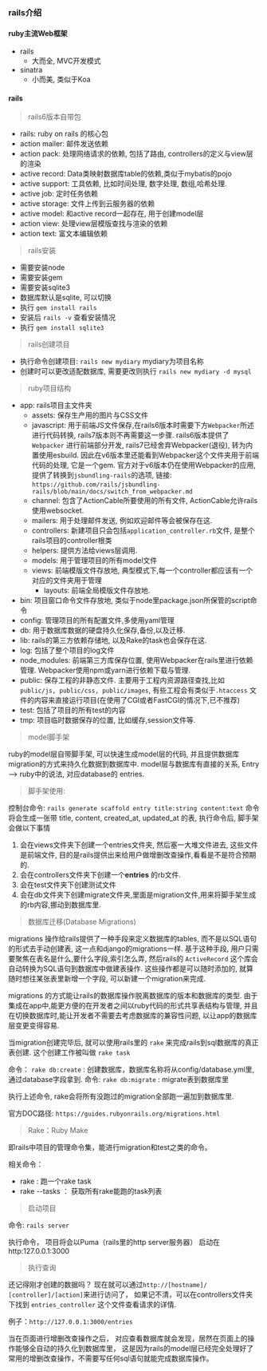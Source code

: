 ### rails介绍

#### ruby主流Web框架

- rails
  - 大而全, MVC开发模式
- sinatra
  - 小而美, 类似于Koa

#### rails

> rails6版本自带包

- rails: ruby on rails 的核心包
- action mailer: 邮件发送依赖
- action pack: 处理网络请求的依赖, 包括了路由, controllers的定义与view层的渲染
- active record: Data类映射数据库table的依赖,类似于mybatis的pojo
- active support: 工具依赖, 比如时间处理, 数字处理, 数组,哈希处理.
- active job: 定时任务依赖
- active storage: 文件上传到云服务器的依赖
- active model: 和active record一起存在, 用于创建model层
- action view: 处理view层模版查找与渲染的依赖
- action text: 富文本编辑依赖

> rails安装

- 需要安装node 
- 需要安装gem
- 需要安装sqlite3
- 数据库默认是sqlite, 可以切换
- 执行 `gem install rails`
- 安装后 `rails -v` 查看安装情况
- 执行 `gem install sqlite3`

> rails创建项目

- 执行命令创建项目: `rails new mydiary` mydiary为项目名称
- 创建时可以更改适配数据库, 需要更改则执行 `rails new mydiary -d mysql`

> ruby项目结构

- app: rails项目主文件夹
  - assets: 保存生产用的图片与CSS文件
  - javascript: 用于前端JS文件保存,在rails6版本时需要下方`Webpacker`所述进行代码转换, rails7版本则不再需要这一步骤. rails6版本提供了`Webpacker` 进行前端部分开发, rails7已经舍弃Webpacker(退役), 转为内置使用esbuild. 因此在v6版本里还能看到Webpacker这个文件夹用于前端代码的处理, 它是一个gem. 官方对于v6版本仍在使用Webpacker的应用, 提供了转换到`jsbundling-rails`的选项, 链接: `https://github.com/rails/jsbundling-rails/blob/main/docs/switch_from_webpacker.md`
  - channel: 包含了ActionCable所要使用的所有文件, ActionCable允许rails使用websocket.
  - mailers: 用于处理邮件发送, 例如欢迎邮件等会被保存在这.
  - controllers: 新建项目只会包括`application_controller.rb`文件, 是整个rails项目的controller根类
  - helpers: 提供方法给views层调用.
  - models: 用于管理项目的所有model文件
  - views: 前端模版文件存放地, 典型模式下,每一个controller都应该有一个对应的文件夹用于管理
    - layouts: 前端全局模版文件存放地.
- bin: 项目窗口命令文件存放地, 类似于node里package.json所保管的script命令
- config: 管理项目的所有配置文件,多使用yaml管理
- db: 用于数据库数据的硬盘持久化保存,备份,以及迁移.
- lib: rails的第三方依赖存储地, 以及Rake的task也会保存在这.
- log: 包括了整个项目的log文件
- node_modules: 前端第三方库保存位置, 使用Webpacker在rails里进行依赖管理. Webpacker使用npm或yarn进行依赖下载与管理.
- public: 保存工程的非静态文件. 主要用于工程内资源路径查找,比如`public/js, public/css, public/images`, 有些工程会有类似于`.htaccess` 文件的内容来直接运行项目(在使用了CGI或者FastCGI的情况下,已不推荐)
- test: 包括了项目的所有test的内容
- tmp: 项目临时数据保存的位置, 比如缓存,session文件等.

> model脚手架

ruby的model层自带脚手架, 可以快速生成model层的代码, 并且提供数据库migration的方式来持久化数据到数据库中.
model层与数据库有直接的关系, Entry --> ruby中的说法, 对应database的 entries. 

> 脚手架使用:

控制台命令: `rails generate scaffold entry title:string content:text`
命令将会生成一张带 title, content, created_at, updated_at 的表, 执行命令后, 脚手架会做以下事情

1. 会在views文件夹下创建一个entries文件夹, 然后塞一大堆文件进去, 这些文件是前端文件, 目的是rails提供出来给用户做增删改查操作,看看是不是符合预期的.
2. 会在controllers文件夹下创建一个**entries** 的rb文件.
3. 会在test文件夹下创建测试文件
4. 会在db文件夹下创建migrate文件夹,里面是migration文件,用来将脚手架生成的rb内容,挪动到数据库里.

> 数据库迁移(Database Migrations)

migrations 操作给rails提供了一种手段来定义数据库的tables, 而不是以SQL语句的形式去手动创建表, 这一点和django的migrations一样. 基于这种手段, 用户只需要聚焦在表名是什么,要什么字段,索引怎么弄, 然后rails的 `ActiveRecord` 这个库会自动转换为SQL语句到数据库中做建表操作. 这些操作都是可以随时添加的, 就算随时想往某张表里新增一个字段, 可以新建一个migration来完成.

migrations 的方式能让rails的数据库操作脱离数据库的版本和数据库的类型. 由于集成在app中,能更方便的在开发者之间以ruby代码的形式共享表结构与管理, 并且在切换数据库时,能让开发者不需要去考虑数据库的兼容性问题, 以让app的数据库层变更变得容易.

当migration创建完毕后, 就可以使用rails里的 `rake` 来完成rails到sql数据库的真正表创建. 这个创建工作被叫做 `rake task`

命令： `rake db:create` : 创建数据库，数据库名称将从config/database.yml里,通过database字段拿到.
命令: `rake db:migrate` : migrate表到数据库里

执行上述命令, rake会将所有没跑过的migration全部跑一遍加到数据库里.

官方DOC路径: `https://guides.rubyonrails.org/migrations.html`

> Rake：Ruby Make

即rails中项目的管理命令集，能进行migration和test之类的命令。

相关命令：
- rake <task name> : 跑一个rake task
- rake --tasks ： 获取所有rake能跑的task列表

> 启动项目

命令: `rails server`

执行命令， 项目将会以Puma（rails里的http server服务器） 启动在http:127.0.0.1:3000

> 执行查询

还记得刚才创建的数据吗？ 现在就可以通过`http://[hostname]/ [controller]/[action]`来进行访问了， 如果记不清，可以在controllers文件夹下找到
`entries_controller` 这个文件查看请求的详情. 

例子：`http://127.0.0.1:3000/entries`

当在页面进行增删改查操作之后， 对应查看数据库就会发现，居然在页面上的操作能够全自动的持久化到数据库里，
这是因为rails的model层已经完全处理好了常用的增删改查操作，不需要写任何sql语句就能完成数据库操作。


